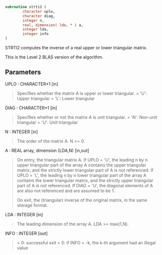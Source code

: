 ```fortran
subroutine strti2 (
        character uplo,
        character diag,
        integer n,
        real, dimension( lda, * ) a,
        integer lda,
        integer info
)
```

STRTI2 computes the inverse of a real upper or lower triangular
matrix.

This is the Level 2 BLAS version of the algorithm.

## Parameters
UPLO : CHARACTER\*1 [in]
> Specifies whether the matrix A is upper or lower triangular.
> = 'U':  Upper triangular
> = 'L':  Lower triangular

DIAG : CHARACTER\*1 [in]
> Specifies whether or not the matrix A is unit triangular.
> = 'N':  Non-unit triangular
> = 'U':  Unit triangular

N : INTEGER [in]
> The order of the matrix A.  N >= 0.

A : REAL array, dimension (LDA,N) [in,out]
> On entry, the triangular matrix A.  If UPLO = 'U', the
> leading n by n upper triangular part of the array A contains
> the upper triangular matrix, and the strictly lower
> triangular part of A is not referenced.  If UPLO = 'L', the
> leading n by n lower triangular part of the array A contains
> the lower triangular matrix, and the strictly upper
> triangular part of A is not referenced.  If DIAG = 'U', the
> diagonal elements of A are also not referenced and are
> assumed to be 1.
> 
> On exit, the (triangular) inverse of the original matrix, in
> the same storage format.

LDA : INTEGER [in]
> The leading dimension of the array A.  LDA >= max(1,N).

INFO : INTEGER [out]
> = 0: successful exit
> < 0: if INFO = -k, the k-th argument had an illegal value

